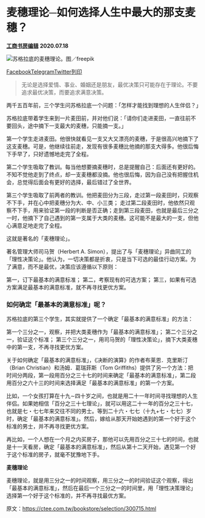 # 麦穗理论─如何选择人生中最大的那支麦穗？

**[工商书房编辑](https://ctee.com.tw/author/bookstore)** **2020.07.18**

![](https://cdn.jsdelivr.net/gh/xx025/cloudimg@main/img/20210518084419.jpg)苏格拉底的麦穗理论。图／freepik

[Facebook](https://www.facebook.com/sharer.php?u=https%3A%2F%2Fctee.com.tw%2Fbookstore%2Fselection%2F300715.html)[Telegram](https://telegram.me/share/url?url=https%3A%2F%2Fctee.com.tw%2Fbookstore%2Fselection%2F300715.html&text=麥穗理論─如何選擇人生中最大的那支麥穗？)[Twitter](https://twitter.com/share?text=麥穗理論─如何選擇人生中最大的那支麥穗？&url=https%3A%2F%2Fctee.com.tw%2Fbookstore%2Fselection%2F300715.html)[列印](https://ctee.com.tw/bookstore/selection/300715.html#)

> 无论是选择爱情、事业、婚姻还是朋友，最优决策只可能存在于理论。不要追求最优决策，而要追求满意决策。

两千五百年前，三个学生问苏格拉底一个问题：「怎样才能找到理想的人生伴侣？」

苏格拉底带着学生来到一片麦田前，并对他们说：「请你们走进麦田，一直往前不要回头，途中摘下一支最大的麦穗，只能摘一支。」

第一个学生走进麦田。他很快就看见一支又大又漂亮的麦穗，于是很高兴地摘下了这支麦穗。可是，他继续往前走，发现有很多麦穗比他摘的那支大得多。他很后悔下手早了，只好遗憾地走完了全程。

第二个学生吸取了教训。每当他想要摘麦穗时，总是提醒自己：后面还有更好的。不知不觉他走到了终点，却一支麦穗都没摘。他也很后悔，因为自己没有把握住机会，总觉得后面会有更好的选择，最后错过了全世界。

第三个学生吸取了前两者的教训。他把麦田分为三段，走过第一段麦田时，只观察不下手，并在心中把麦穗分为大、中、小三类； 走过第二段麦田时，他依然只观察不下手，用来验证第一段的判断是否正确；走到第三段麦田，也就是最后三分之一时，他摘下了自己遇到的第一支属于大类的麦穗。这可能不是最大的一支，但他心满意足地走完了全程。

这就是著名的「麦穗理论」。

著名管理大师司马贺（Herbert A. Simon），提出了与「麦穗理论」异曲同工的「理性决策论」。他认为，一切决策都是折衷，只是当下可选的最佳行动方案。为了满意，而不是最优，决策应该遵循以下原则：

第一，订下最基本的满意标准；
第二，考察现有的可选方案；
第三，如果有可选方案满足最基本的满意标准，就不再寻找更优方案。

### 如何确定「最基本的满意标准」呢？

苏格拉底的第三个学生，其实就提供了一个确定「最基本的满意标准」的方法：

第一个三分之一，观察，并把大类麦穗作为「最基本的满意标准」；
第二个三分之一，验证这个标准；
第三个三分之一，用司马贺的「理性决策论」，摘下大类麦穗中的第一支，不再寻找更优方案。

关于如何确定「最基本的满意标准」，《决断的演算》的作者布莱恩．克里斯汀（Brian Christian）和汤姆．葛瑞菲斯（Tom Griffiths）提供了另一个方法：把时间分两段，第一段用百分之三十七的时间来确定「最基本的满意标准」，第二段用百分之六十三的时间来选择满足「最基本的满意标准」的第一个方案。

比如，一个女孩打算在十九∼四十岁之间，也就是用二十一年时间寻找理想的人生伴侣。如果她相信「百分之三十七理论」，就可以用这二十一年的百分之三十七，也就是七・七七年来交往不同的男士。等到二十六・七七（十九+七・七七）岁时，确定「最基本的满意标准」。然后，嫁给从那天开始她遇到的第一个好于这个标准的男士，并不再寻找更优方案。

再比如，一个人想在一个月之内买房子，那他可以先用百分之三十七的时间，也就是十一天看房，确定「最基本的满意标准」，然后从第十二天开始，遇见第一个好于这个标准的房子，就毫不犹豫地下手。

**麦穗理论**

麦穗理论，就是用三分之一的时间观察，用三分之一的时间验证这个观察，得出「最基本的满意标准」，然后在最后一个三分之一的时间里，用「理性决策理论」选择第一个好于这个标准的，并不再寻找最优方案。



原文：https://ctee.com.tw/bookstore/selection/300715.html